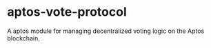 # aptos-vote-protocol
A aptos module for managing decentralized voting logic on the Aptos blockchain.
